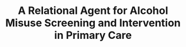 ---
name: "A Relational Agent For Alcohol Misuse"
title: "A Relational Agent for Alcohol Misuse Screening and Intervention in Primary Care"
project: "Alcohol Treatment for Veterans"
event: "CHI'17 Workshop on Interactive Systems in Healthcare (2017)"
authors:
- name: "Zhou, S."
- name: "Bickmore, T."
- name: "Rubin, A."
- name: "Yeksigian, K."
- name: "Foster, R."
- name: "Heilman, M."
- name: "Simon, S."
year: 2017
resources:
- name: "WISH17-VA"
  src: "WISH17-VA.pdf"
external_url: null
draft: false 
headless: true
---